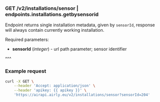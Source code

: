 ### GET /v2/installations/sensor | endpoints.installations.getbysensorid

Endpoint returns single installation metadata, given by `sensorId`, response will always contain currently working installation.

Required parameters:
- **sensorId** (_integer_) - url path parameter; sensor identifier

^^^

### Example request

```bash
curl -X GET \
    --header 'Accept: application/json' \
    --header 'apikey: {{ apikey }}' \
    'https://airapi.airly.eu/v2/installations/sensor?sensorId=204'
```
